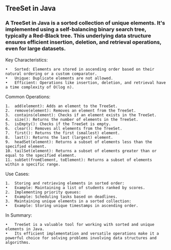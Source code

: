 ## TreeSet in Java

### A TreeSet in Java is a sorted collection of unique elements. It's implemented using a self-balancing binary search tree, typically a Red-Black tree. This underlying data structure ensures efficient insertion, deletion, and retrieval operations, even for large datasets.   

Key Characteristics:

	•	Sorted: Elements are stored in ascending order based on their natural ordering or a custom comparator.
	•	Unique: Duplicate elements are not allowed.
	•	Efficient: Operations like insertion, deletion, and retrieval have a time complexity of O(log n).
 

 Common Operations:

	1.	add(element): Adds an element to the TreeSet.
	2.	remove(element): Removes an element from the TreeSet.
	3.	contains(element): Checks if an element exists in the TreeSet.
	4.	size(): Returns the number of elements in the TreeSet.
	5.	isEmpty(): Checks if the TreeSet is empty.
	6.	clear(): Removes all elements from the TreeSet.
	7.	first(): Returns the first (smallest) element.
	8.	last(): Returns the last (largest) element.
	9.	headSet(element): Returns a subset of elements less than the specified element.
	10.	tailSet(element): Returns a subset of elements greater than or equal to the specified element.
	11.	subSet(fromElement, toElement): Returns a subset of elements within a specific range.
Use Cases:

	1.	Storing and retrieving elements in sorted order:
	•	Example: Maintaining a list of students ranked by scores.
	2.	Implementing priority queues:
	•	Example: Scheduling tasks based on deadlines.
	3.	Maintaining unique elements in a sorted collection:
	•	Example: Storing unique timestamps in ascending order.


In Summary:

	•	TreeSet is a valuable tool for working with sorted and unique elements in Java.
	•	Its efficient implementation and versatile operations make it a powerful choice for solving problems involving data structures and algorithms.

